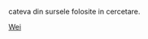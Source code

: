 cateva din sursele folosite in cercetare.

[Wei](https://www.ncbi.nlm.nih.gov/pmc/articles/PMC10116857/pdf/fpsyg-14-1135808.pdf)
